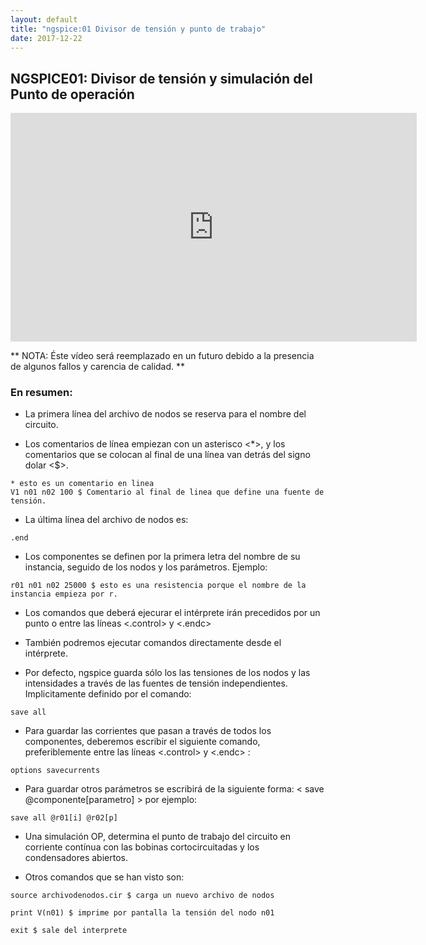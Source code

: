 ```yaml
---
layout: default
title: "ngspice:01 Divisor de tensión y punto de trabajo"
date: 2017-12-22
---
```



## NGSPICE01: Divisor de tensión y simulación del Punto de operación



<iframe width="650" height="366" src="https://www.youtube.com/embed/4tUSx0qRLXY" frameborder="0" allowfullscreen> </iframe>

** NOTA: Éste vídeo será reemplazado en un futuro debido a la presencia de algunos fallos y carencia de calidad. 
**
### En resumen:


* La primera línea del archivo de nodos se reserva para el nombre del circuito.

* Los comentarios de línea empiezan con un asterisco <*>, y los comentarios que se colocan al final de una línea van detrás del signo dolar <$>.

```ngspice
* esto es un comentario en linea
V1 n01 n02 100 $ Comentario al final de linea que define una fuente de tensión.
```

* La última línea del archivo de nodos es:

```
.end
```

* Los componentes se definen por la primera letra del nombre de su instancia, seguido de los nodos y los parámetros. Ejemplo:

```spice
r01 n01 n02 25000 $ esto es una resistencia porque el nombre de la instancia empieza por r.
```

* Los comandos que deberá ejecurar el intérprete irán precedidos por un punto o entre las líneas <.control> y <.endc>

* También podremos ejecutar comandos directamente desde el intérprete.

* Por defecto, ngspice guarda sólo los las tensiones de los nodos y las intensidades a través de las fuentes de tensión independientes. Implicitamente definido por el comando:

```
save all
```

* Para guardar las corrientes que pasan a través de todos los componentes, deberemos escribir el siguiente comando, preferiblemente entre las líneas <.control> y <.endc> :

```
options savecurrents
```

* Para guardar otros parámetros se escribirá de la siguiente forma:  < save @componente[parametro] >  por ejemplo:

```
save all @r01[i] @r02[p]
```

* Una simulación OP, determina el punto de trabajo del circuito en corriente contínua con las bobinas cortocircuitadas y los condensadores abiertos.

* Otros comandos que se han visto son:

```
source archivodenodos.cir $ carga un nuevo archivo de nodos

print V(n01) $ imprime por pantalla la tensión del nodo n01

exit $ sale del interprete
```
